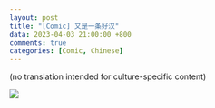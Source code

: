 ```yaml
---
layout: post
title: "[Comic] 又是一条好汉"
data: 2023-04-03 21:00:00 +800
comments: true
categories: [Comic, Chinese]
---
```


(no translation intended for culture-specific content)

![](/MyBlog/images/comic-respawn.png)



